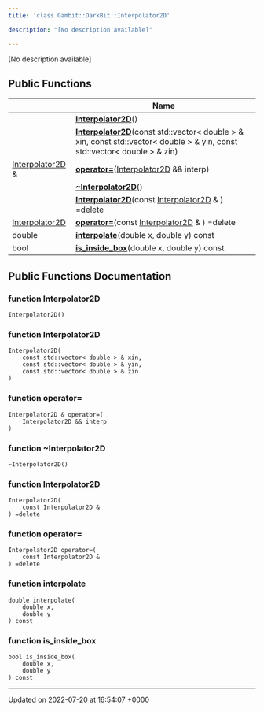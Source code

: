 ```yaml
---
title: 'class Gambit::DarkBit::Interpolator2D'

description: "[No description available]"

---
```









[No description available]

## Public Functions

|                | Name           |
| -------------- | -------------- |
| | **[Interpolator2D](/documentation/code/classes/classgambit_1_1darkbit_1_1interpolator2d/#function-interpolator2d)**() |
| | **[Interpolator2D](/documentation/code/classes/classgambit_1_1darkbit_1_1interpolator2d/#function-interpolator2d)**(const std::vector< double > & xin, const std::vector< double > & yin, const std::vector< double > & zin) |
| [Interpolator2D](/documentation/code/classes/classgambit_1_1darkbit_1_1interpolator2d/) & | **[operator=](/documentation/code/classes/classgambit_1_1darkbit_1_1interpolator2d/#function-operator=)**([Interpolator2D](/documentation/code/classes/classgambit_1_1darkbit_1_1interpolator2d/) && interp) |
| | **[~Interpolator2D](/documentation/code/classes/classgambit_1_1darkbit_1_1interpolator2d/#function-~interpolator2d)**() |
| | **[Interpolator2D](/documentation/code/classes/classgambit_1_1darkbit_1_1interpolator2d/#function-interpolator2d)**(const [Interpolator2D](/documentation/code/classes/classgambit_1_1darkbit_1_1interpolator2d/) & ) =delete |
| [Interpolator2D](/documentation/code/classes/classgambit_1_1darkbit_1_1interpolator2d/) | **[operator=](/documentation/code/classes/classgambit_1_1darkbit_1_1interpolator2d/#function-operator=)**(const [Interpolator2D](/documentation/code/classes/classgambit_1_1darkbit_1_1interpolator2d/) & ) =delete |
| double | **[interpolate](/documentation/code/classes/classgambit_1_1darkbit_1_1interpolator2d/#function-interpolate)**(double x, double y) const |
| bool | **[is_inside_box](/documentation/code/classes/classgambit_1_1darkbit_1_1interpolator2d/#function-is-inside-box)**(double x, double y) const |

## Public Functions Documentation

### function Interpolator2D

```
Interpolator2D()
```


### function Interpolator2D

```
Interpolator2D(
    const std::vector< double > & xin,
    const std::vector< double > & yin,
    const std::vector< double > & zin
)
```


### function operator=

```
Interpolator2D & operator=(
    Interpolator2D && interp
)
```


### function ~Interpolator2D

```
~Interpolator2D()
```


### function Interpolator2D

```
Interpolator2D(
    const Interpolator2D & 
) =delete
```


### function operator=

```
Interpolator2D operator=(
    const Interpolator2D & 
) =delete
```


### function interpolate

```
double interpolate(
    double x,
    double y
) const
```


### function is_inside_box

```
bool is_inside_box(
    double x,
    double y
) const
```


-------------------------------

Updated on 2022-07-20 at 16:54:07 +0000
